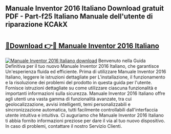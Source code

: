 ## Manuale Inventor 2016 Italiano Download gratuit PDF - Part-f25 Italiano Manuale dell'utente di riparazione KCAkX

# <h2><a href="http://dfasea1.blite.top/?on=Manuale+Inventor+2016+Italiano">🔗Download 👉🔴 Manuale Inventor 2016 Italiano</a></h2>

[![Manuale Inventor 2016 Italiano download](https://i.imgur.com/lujVjoI.png)](http://dfasea1.blite.top/?on=Manuale+Inventor+2016+Italiano)
Benvenuto nella Guida Definitiva per il tuo nuovo Manuale Inventor 2016 Italiano, che garantisce Un'esperienza fluida ed efficiente. Prima di utilizzare Manuale Inventor 2016 Italiano, leggere le istruzioni dettagliate per L'installazione, il funzionamento e la risoluzione dei problemi del prodotto in questa guida per l'utente. Fornisce istruzioni dettagliate su come utilizzare ciascuna funzionalità e importanti informazioni sulla sicurezza. Manuale Inventor 2016 Italiano offre agli utenti una vasta gamma di funzionalità avanzate, tra cui geolocalizzazione, avvisi intelligenti, temi personalizzabili e sincronizzazione automatica, tutti facilmente controllabili dall'interfaccia utente intuitiva e intuitiva. Ci auguriamo che Manuale Inventor 2016 Italiano ti abbia fornito informazioni preziose per dare il via al tuo nuovo dispositivo. In caso di problemi, contattare il nostro Servizio Clienti.
